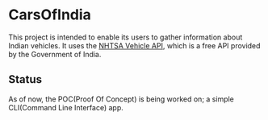# CarsOfIndia

This project is intended to enable its users to gather information about Indian vehicles. It uses the [NHTSA Vehicle API](https://vpic.nhtsa.dot.gov/api/Home), which is a free API provided by the Government of India.

## Status

As of now, the POC(Proof Of Concept) is being worked on; a simple CLI(Command Line Interface) app.
